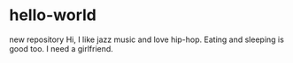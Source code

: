 # hello-world
new repository
Hi, I like jazz music and love hip-hop. Eating and sleeping is good too.
I need a girlfriend.
